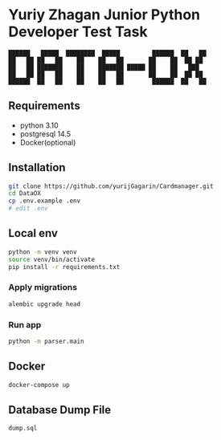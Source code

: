 # Yuriy Zhagan Junior Python Developer Test Task
```
██████   █████  ████████  █████         ██████  ██   ██ 
██   ██ ██   ██    ██    ██   ██       ██    ██  ██ ██  
██   ██ ███████    ██    ███████ █████ ██    ██   ███   
██   ██ ██   ██    ██    ██   ██       ██    ██  ██ ██  
██████  ██   ██    ██    ██   ██        ██████  ██   ██ 
```

## Requirements
- python 3.10
- postgresql 14.5
- Docker(optional)

## Installation
```bash
git clone https://github.com/yurijGagarin/Cardmanager.git
cd DataOX
cp .env.example .env
# edit .env
```

## Local env
```bash
python -m venv venv
source venv/bin/activate
pip install -r requirements.txt
```

### Apply migrations
```bash
alembic upgrade head
```

###  Run app
    
```bash
python -m parser.main
```

## Docker
```bash
docker-compose up
```

## Database Dump File
`dump.sql`
